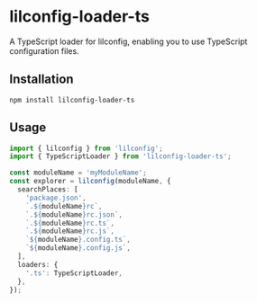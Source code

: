 # lilconfig-loader-ts

A TypeScript loader for lilconfig, enabling you to use TypeScript configuration files.

## Installation

```
npm install lilconfig-loader-ts
```

## Usage

```ts
import { lilconfig } from 'lilconfig';
import { TypeScriptLoader } from 'lilconfig-loader-ts';

const moduleName = 'myModuleName';
const explorer = lilconfig(moduleName, {
  searchPlaces: [
    'package.json',
    `.${moduleName}rc`,
    `.${moduleName}rc.json`,
    `.${moduleName}rc.ts`,
    `.${moduleName}rc.js`,
    `${moduleName}.config.ts`,
    `${moduleName}.config.js`,
  ],
  loaders: {
    '.ts': TypeScriptLoader,
  },
});
```
